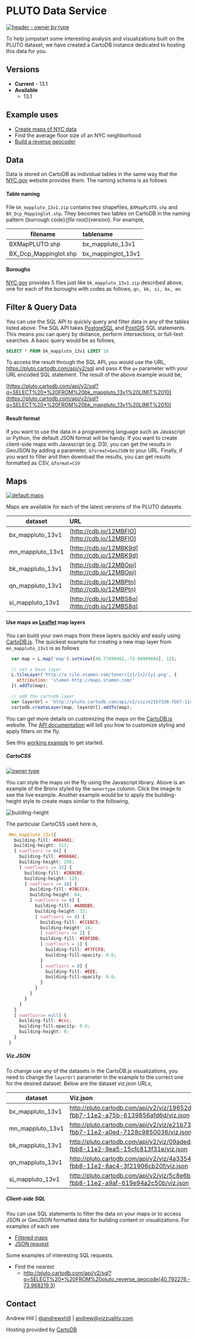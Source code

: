 PLUTO Data Service
==================

[![header - owner by type](http://i.imgur.com/KYQ8Soy.png)](http://andrewxhill.github.io/cartodb-pluto/examples/owner_type.html)

To help jumpstart some interesting analysis and visualizations built on the PLUTO dataset, we have created a CartoDB instance dedicated to hosting this data for you. 

## Versions

* **Current** - 13.1
* **Available**
  * 13.1

## Example uses

 * [Create maps of NYC data](http://andrewxhill.github.io/cartodb-examples/scroll-story/pluto/index.html)
 * Find the average floor size of an NYC neighborhood
 * [Build a reverse geocoder](client-side-sql)

## Data

Data is stored on CartoDB as individual tables in the same way that the [NYC.gov](http://www.nyc.gov/html/dcp/html/bytes/dwn_pluto_mappluto.shtml) website provides them. The naming schema is as follows

#### Table naming

File ```bk_mappluto_13v1.zip``` contains two shapefiles, ```BXMapPLUTO.shp``` and ```BX_Dcp_Mappinglot.shp```. They becomes two tables on CartoDB in the naming pattern {burrough code}_{file root}_{version}. For example,

|filename             |tablename         |
|---------------------|:-----------------|
|BXMapPLUTO.shp       |bx_mappluto_13v1  |
|BX_Dcp_Mappinglot.shp|bx_mappinglot_13v1|

#### Boroughs

[NYC.gov](http://www.nyc.gov/html/dcp/html/bytes/dwn_pluto_mappluto.shtml)  provides 5 files just like ```bk_mappluto_13v1.zip``` described above, one for each of the boroughs with codes as follows, ```qn, bk, si, bx, mn```.

## Filter & Query Data

You can use the SQL API to quickly query and filter data in any of the tables listed above. The SQL API takes [PostgreSQL](http://www.postgresql.org/docs/9.2/static/sql-syntax.html) and [PostGIS](postgis.refractions.net/docs/) SQL statements. This means you can query by distance, perform intersections, or full-text searches. A basic query would be as follows,

```sql
SELECT * FROM bk_mappluto_13v1 LIMIT 10
```

To access the result through the SQL API, you would use the URL, https://pluto.cartodb.com/api/v2/sql and pass it the `q=` parameter with your URL encoded SQL statement. The result of the above example would be,

[https://pluto.cartodb.com/api/v2/sql?q=SELECT%20*%20FROM%20bk_mappluto_13v1%20LIMIT%2010](https://pluto.cartodb.com/api/v2/sql?q=SELECT%20*%20FROM%20bk_mappluto_13v1%20LIMIT%2010)

#### Result format

If you want to use the data in a programming language such as Javascript or Python, the default JSON format will be handy. If you want to create client-side maps with Javascript (e.g. D3), you can get the results in GeoJSON by adding a parameter, ```&format=GeoJSON``` to your URL. Finally, if you want to filter and then download the results, you can get results formatted as CSV, ```&format=CSV```

## Maps

[![default maps](http://i.imgur.com/IGWCYNx.png)](http://cdb.io/12MBFlO)

Maps are available for each of the latest versions of the PLUTO datasets.

|dataset              |URL                     |
|---------------------|:-----------------------|
|bx_mappluto_13v1     |[http://cdb.io/12MBFlO](http://cdb.io/12MBFlO) |
|mn_mappluto_13v1     |[http://cdb.io/12MBK9d](http://cdb.io/12MBK9d) |
|bk_mappluto_13v1     |[http://cdb.io/12MBOpi](http://cdb.io/12MBOpi) |
|qn_mappluto_13v1     |[http://cdb.io/12MBPtn](http://cdb.io/12MBPtn) |
|si_mappluto_13v1     |[http://cdb.io/12MBS8q](http://cdb.io/12MBS8q) |

#### Use maps as [Leaflet](http://leafletjs.com/) map layers

You can build your own maps from these layers quickly and easily using [CartoDB.js](https://github.com/CartoDB/cartodb.js). The quickest example for creating a new map layer from ```mn_mappluto_13v1``` is as follows

```js
  var map = L.map('map').setView([40.77499462,-73.98909694], 12);

  // set a base layer 
  L.tileLayer('http://a.tile.stamen.com/toner/{z}/{x}/{y}.png', {
    attribution: 'stamen http://maps.stamen.com/'
  }).addTo(map);

  // add the cartodb layer
  var layerUrl = 'http://pluto.cartodb.com/api/v2/viz/e21b7338-fbb7-11e2-a0ed-7128c9850036/viz.json';
  cartodb.createLayer(map, layerUrl).addTo(map);
```

You can get more details on customizing the maps on the [CartoDB.js](https://github.com/CartoDB/cartodb.js) website. The [API documentation](https://github.com/CartoDB/cartodb.js/blob/develop/doc/API.md) will tell you how to customize styling and apply filters on the fly.

See this [working example](http://andrewxhill.github.io/cartodb-pluto/examples/basic.html) to get started.

##### CartoCSS


[![owner type](http://i.imgur.com/GdLFlIx.png)](http://andrewxhill.github.io/cartodb-pluto/examples/owner_type.html)

You can style the maps on the fly using the Javascript library. Above is an example of the Bronx styled by the ```ownertype``` column. Click the image to see the live example. Another example would be to apply the building-height style to create maps similar to the following,

![building-height](http://i.imgur.com/2mhAYAJ.png)

The particular CartoCSS used here is,

```css
 #mn_mappluto_13v1{ 
   building-fill: #084081; 
   building-height: 512; 
   [ numfloors <= 64] { 
     building-fill: #0868AC; 
     building-height: 256; 
     [ numfloors <= 32] { 
       building-fill: #2B8CBE; 
       building-height: 128; 
       [ numfloors <= 16] { 
         building-fill: #7BCCC4; 
         building-height: 64; 
         [ numfloors <= 8] { 
           building-fill: #A8DDB5; 
           building-height: 32; 
           [ numfloors <= 4] { 
             building-fill: #CCEBC5; 
             building-height: 16; 
             [ numfloors <= 2] { 
             building-fill: #E0F3DB; 
             [ numfloors = 1] { 
               building-fill: #F7FCF0; 
               building-fill-opacity: 0.6; 
             }
             [ numfloors = 0] { 
               building-fill: #EEE; 
               building-fill-opacity: 0.6; 
             }
           }
         }
       }
     }
   } 
   [ numfloors= null] { 
     building-fill: #ccc; 
     building-fill-opacity: 0.6; 
     building-height: 0; 
   } 
 }
```

##### Viz.JSON

To change use any of the datasets in the CartoDB.js visualizations, you need to change the ```layerUrl``` parameter in the example to the correct one for the desired dataset. Below are the dataset viz.json URLs,

|dataset              | Viz.json               |
|---------------------|:-----------------------|
|bx_mappluto_13v1     | http://pluto.cartodb.com/api/v2/viz/19652da8-fbb7-11e2-a75b-6139856afd6d/viz.json |
|mn_mappluto_13v1     |http://pluto.cartodb.com/api/v2/viz/e21b7338-fbb7-11e2-a0ed-7128c9850036/viz.json |
|bk_mappluto_13v1     |http://pluto.cartodb.com/api/v2/viz/09adeda4-fbb8-11e2-9ea5-15cfc813f31e/viz.json |
|qn_mappluto_13v1     |http://pluto.cartodb.com/api/v2/viz/4a335440-fbb8-11e2-8ac4-3f21906cb20f/viz.json |
|si_mappluto_13v1     |http://pluto.cartodb.com/api/v2/viz/5c8e6b3e-fbb8-11e2-a9af-619e94a2c50b/viz.json |

##### Client-side SQL

You can use SQL statements to filter the data on your maps or to access JSON or GeoJSON formatted data for building content or visualizations. For examples of each see

 * [Filtered maps](https://github.com/CartoDB/cartodb.js/blob/develop/doc/API.md#example-3)
 * [JSON request](https://github.com/CartoDB/cartodb.js/blob/develop/doc/API.md#getting-data-with-sql)

Some examples of interesting SQL requests.

  * Find the nearest 
    * http://pluto.cartodb.com/api/v2/sql?q=SELECT%20*%20FROM%20pluto_reverse_geocode(40.792276,-73.968219,3)


## Contact

Andrew Hill | [@andrewxhill](http://twitter.com/andrewxhill) | andrew@vizzuality.com 

Hosting provided by [CartoDB](http://cartodb.com)

